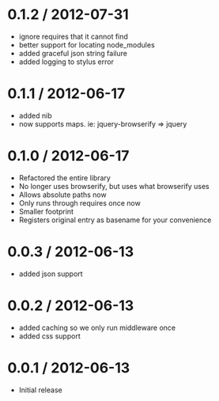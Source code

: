 
0.1.2 / 2012-07-31
==================

* ignore requires that it cannot find
* better support for locating node_modules
* added graceful json string failure
* added logging to stylus error

0.1.1 / 2012-06-17
==================

* added nib
* now supports maps. ie: jquery-browserify => jquery

0.1.0 / 2012-06-17
==================

* Refactored the entire library
* No longer uses browserify, but uses what browserify uses
* Allows absolute paths now
* Only runs through requires once now
* Smaller footprint
* Registers original entry as basename for your convenience

0.0.3 / 2012-06-13
==================

* added json support

0.0.2 / 2012-06-13
==================

* added caching so we only run middleware once
* added css support

0.0.1 / 2012-06-13
==================

* Initial release
